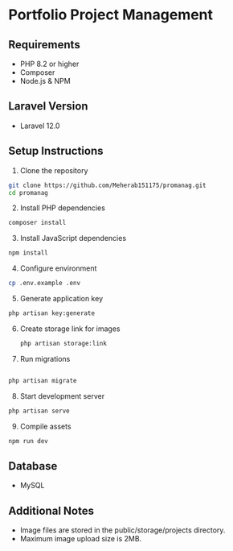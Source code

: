 # Portfolio Project Management

## Requirements

-   PHP 8.2 or higher
-   Composer
-   Node.js & NPM

## Laravel Version

-   Laravel 12.0

## Setup Instructions

1. Clone the repository

```bash
git clone https://github.com/Meherab151175/promanag.git
cd promanag
```

2. Install PHP dependencies

```bash
composer install
```

3. Install JavaScript dependencies

```bash
npm install
```

4. Configure environment

```bash
cp .env.example .env
```

5. Generate application key

```bash
php artisan key:generate
```

6. Create storage link for images

    ```bash
    php artisan storage:link
    ```

7. Run migrations

```bash

php artisan migrate

```

8. Start development server

```bash
php artisan serve

```

9.  Compile assets

```bash
npm run dev
```

## Database

-   MySQL

## Additional Notes

-   Image files are stored in the public/storage/projects directory.
-   Maximum image upload size is 2MB.
